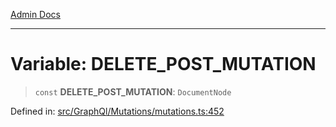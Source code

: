 [Admin Docs](/)

***

# Variable: DELETE\_POST\_MUTATION

> `const` **DELETE\_POST\_MUTATION**: `DocumentNode`

Defined in: [src/GraphQl/Mutations/mutations.ts:452](https://github.com/PalisadoesFoundation/talawa-admin/blob/main/src/GraphQl/Mutations/mutations.ts#L452)
